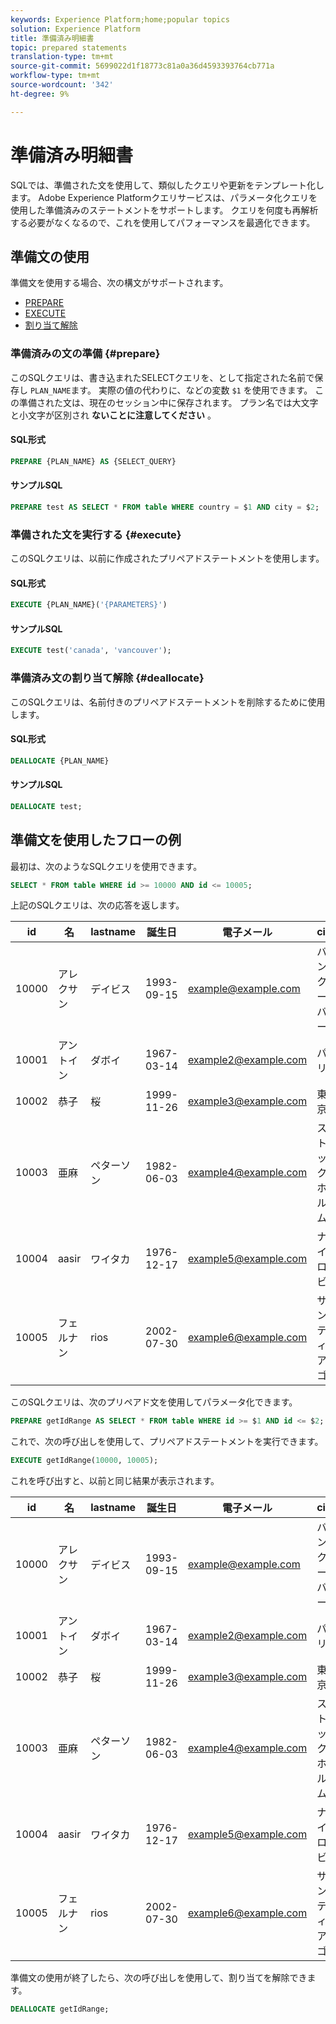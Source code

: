 ```yaml
---
keywords: Experience Platform;home;popular topics
solution: Experience Platform
title: 準備済み明細書
topic: prepared statements
translation-type: tm+mt
source-git-commit: 5699022d1f18773c81a0a36d4593393764cb771a
workflow-type: tm+mt
source-wordcount: '342'
ht-degree: 9%

---
```



# 準備済み明細書

SQLでは、準備された文を使用して、類似したクエリや更新をテンプレート化します。 Adobe Experience Platformクエリサービスは、パラメータ化クエリを使用した準備済みのステートメントをサポートします。 クエリを何度も再解析する必要がなくなるので、これを使用してパフォーマンスを最適化できます。

## 準備文の使用

準備文を使用する場合、次の構文がサポートされます。

- [PREPARE](#prepare)
- [EXECUTE](#execute)
- [割り当て解除](#deallocate)

### 準備済みの文の準備 {#prepare}

このSQLクエリは、書き込まれたSELECTクエリを、として指定された名前で保存し `PLAN_NAME`ます。 実際の値の代わりに、などの変数 `$1` を使用できます。 この準備された文は、現在のセッション中に保存されます。 プラン名では大文字と小文字が区別され **ないことに注意してください** 。

#### SQL形式

```sql
PREPARE {PLAN_NAME} AS {SELECT_QUERY}
```

#### サンプルSQL

```sql
PREPARE test AS SELECT * FROM table WHERE country = $1 AND city = $2;
```

### 準備された文を実行する {#execute}

このSQLクエリは、以前に作成されたプリペアドステートメントを使用します。

#### SQL形式

```sql
EXECUTE {PLAN_NAME}('{PARAMETERS}')
```

#### サンプルSQL

```sql
EXECUTE test('canada', 'vancouver');
```

### 準備済み文の割り当て解除 {#deallocate}

このSQLクエリは、名前付きのプリペアドステートメントを削除するために使用します。

#### SQL形式

```sql
DEALLOCATE {PLAN_NAME}
```

#### サンプルSQL

```sql
DEALLOCATE test;
```

## 準備文を使用したフローの例

最初は、次のようなSQLクエリを使用できます。

```sql
SELECT * FROM table WHERE id >= 10000 AND id <= 10005;
```

上記のSQLクエリは、次の応答を返します。

| id | 名 | lastname | 誕生日 | 電子メール | city | country |
|--- | --------- | -------- | --------- | ----- | ------- | ---- |
| 10000 | アレクサン | デイビス | 1993-09-15 | example@example.com | バンクーバー | カナダ |
| 10001 | アントイン | ダボイ | 1967-03-14 | example2@example.com | パリ | フランス |
| 10002 | 恭子 | 桜 | 1999-11-26 | example3@example.com | 東京 | 日本 |
| 10003 | 亜麻 | ペターソン | 1982-06-03 | example4@example.com | ストックホルム | スウェーデン |
| 10004 | aasir | ワイタカ | 1976-12-17 | example5@example.com | ナイロビ | ケニア |
| 10005 | フェルナン | rios | 2002-07-30 | example6@example.com | サンティアゴ | チリ |

このSQLクエリは、次のプリペアド文を使用してパラメータ化できます。

```sql
PREPARE getIdRange AS SELECT * FROM table WHERE id >= $1 AND id <= $2; 
```

これで、次の呼び出しを使用して、プリペアドステートメントを実行できます。

```sql
EXECUTE getIdRange(10000, 10005);
```

これを呼び出すと、以前と同じ結果が表示されます。

| id | 名 | lastname | 誕生日 | 電子メール | city | country |
|--- | --------- | -------- | --------- | ----- | ------- | ---- |
| 10000 | アレクサン | デイビス | 1993-09-15 | example@example.com | バンクーバー | カナダ |
| 10001 | アントイン | ダボイ | 1967-03-14 | example2@example.com | パリ | フランス |
| 10002 | 恭子 | 桜 | 1999-11-26 | example3@example.com | 東京 | 日本 |
| 10003 | 亜麻 | ペターソン | 1982-06-03 | example4@example.com | ストックホルム | スウェーデン |
| 10004 | aasir | ワイタカ | 1976-12-17 | example5@example.com | ナイロビ | ケニア |
| 10005 | フェルナン | rios | 2002-07-30 | example6@example.com | サンティアゴ | チリ |

準備文の使用が終了したら、次の呼び出しを使用して、割り当てを解除できます。

```sql
DEALLOCATE getIdRange;
```
